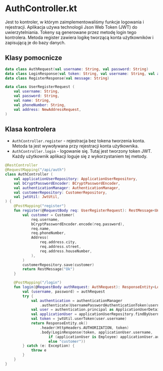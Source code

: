 # AuthController.kt

Jest to kontroler, w którym zaimplementowaliśmy funkcje logowania i rejestracji.
Aplikacja używa technologii Json Web Token (JWT) do uwierzytelniania. Tokeny są
generowane przez metodę login tego kontrolera. Metoda register zawiera logikę
tworzącą konta użytkowników i zapisującą je do bazy danych.

## Klasy pomocnicze

```kotlin
data class AuthRequest(val username: String, val password: String)
data class LoginResponse(val token: String, val username: String, val accountType: String)
data class RegisterResponse(val message: String)

data class UserRegisterRequest (
    val username: String,
    val password: String,
    val name: String,
    val phoneNumber: String,
    val address: NewAddressRequest,
)
```

## Klasa kontrolera

- `AuthController.register` - rejestracja bez tokena tworzenia konta. Metoda ta jest
  wywoływana przy rejestracji konta użytkownika.
- `AuthController.login` - logowanie się. Tutaj jest tworzony token JWT. Każdy
  użytkownik aplikacji loguje się z wykorzystaniem tej metody.

```kotlin
@RestController
@RequestMapping("/api/auth")
class AuthController (
    val applicationUserRepository: ApplicationUserRepository,
    val bCryptPasswordEncoder: BCryptPasswordEncoder,
    val authenticationManager: AuthenticationManager,
    val customerRepository: CustomerRepository,
    val jwtUtil: JwtUtil,
) {
    @PostMapping("register")
    fun register(@RequestBody req: UserRegisterRequest): RestMessage<Unit> {
        val customer = Customer(
            req.username,
            bCryptPasswordEncoder.encode(req.password),
            req.name,
            req.phoneNumber,
            Address(
                req.address.city,
                req.address.street,
                req.address.houseNumber,
            ),
        )
        customerRepository.save(customer)
        return RestMessage("Ok")
    }

    @PostMapping("/login")
    fun login(@RequestBody authRequest: AuthRequest): ResponseEntity<LoginResponse> {
        val (username, password) = authRequest
        try {
            val authentication = authenticationManager
                .authenticate(UsernamePasswordAuthenticationToken(username, password))
            val user = authentication.principal as ApplicationUserDetails
            val applicationUser = applicationUserRepository.findByUsername(user.username)!!
            val token = jwtUtil.userToken(user.username)
            return ResponseEntity.ok()
                .header(HttpHeaders.AUTHORIZATION, token)
                .body(LoginResponse(token, applicationUser.username,
                    if (applicationUser is Employee) applicationUser.authority.name.toLowerCase()
                    else "customer"))
        } catch (e: Exception) {
            throw e
        }
    }
}
```
